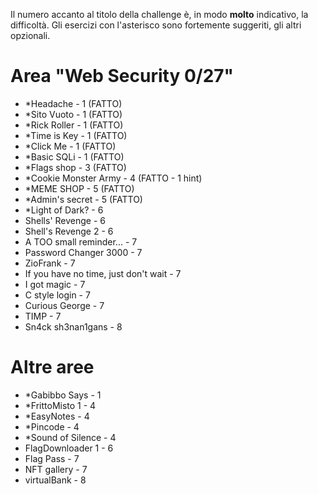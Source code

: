 Il numero accanto al titolo della challenge è, in modo **molto** indicativo, la difficoltà.
Gli esercizi con l'asterisco sono fortemente suggeriti, gli altri opzionali.

# Area "Web Security 0/27"

- *Headache - 1 (FATTO)
- *Sito Vuoto - 1  (FATTO)
- *Rick Roller - 1 (FATTO)
- *Time is Key - 1 (FATTO)
- *Click Me - 1 (FATTO)
- *Basic SQLi - 1 (FATTO)
- *Flags shop - 3 (FATTO)
- *Cookie Monster Army - 4 (FATTO - 1 hint)
- *MEME SHOP - 5 (FATTO)
- *Admin's secret - 5 (FATTO)
- *Light of Dark? - 6 
- Shells' Revenge - 6
- Shell's Revenge 2 - 6
- A TOO small reminder... - 7
- Password Changer 3000 - 7
- ZioFrank - 7
- If you have no time, just don't wait - 7
- I got magic - 7
- C style login - 7
- Curious George - 7
- TIMP - 7
- Sn4ck sh3nan1gans - 8


# Altre aree

- *Gabibbo Says - 1
- *FrittoMisto 1 - 4
- *EasyNotes - 4
- *Pincode - 4
- *Sound of Silence - 4
- FlagDownloader 1 - 6
- Flag Pass - 7
- NFT gallery - 7
- virtualBank - 8
